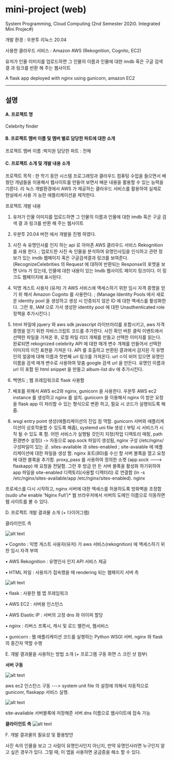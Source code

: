 
# mini-project (web)

System Programming, Cloud Computing (2nd Semester 202i0. Integrated Mini Projec#)

개발 환경 : 우분투 리눅스 20.04

사용한 클라우드 서비스 : Amazon AWS (Rekognition, Cognito, EC2)

유저가 인물 이미지를 업로드하면 그 인물의 이름과 인물에 대한 imdb 혹은 구글 검색 결 과 링크를 반환 해 주는 웹사이트

A flask app deployed with nginx using gunicorn, amazon EC2

----------------------------------------------------------------------------------------------------------

## 설명


#### A. 프로젝트 명

Celebrity finder

#### B. 프로젝트 멤버 이름 및 멤버 별로 담당한 파트에 대한 소개

프로젝트 멤버 이름 :박지원
 담당한 파트 : 전체
#### C. 프로젝트 소개 및 개발 내용 소개

프로젝트 목적 : 한 학기 동안 시스템 프로그래밍과 클라우드 컴퓨팅 수업을 들으면서 배웠던 개념들을 이용해서 웹사이트를 만들어 보면서 배운 내용을 활용할 수 있는 능력을 기른다. 리 눅스 개발환경에서 AWS 가 제공하는 클라우드 서비스를 활용하여 실제로 현실에서 사용 가 능한 애플리케이션을 제작한다.

프로젝트 개발 내용

1. 유저가 인물 이미지를 업로드하면 그 인물의 이름과 인물에 대한 imdb 혹은 구글 검색 결 과 링크를 반환 해 주는 웹사이트

2. 우분투 20.04 버전 에서 개발을 진행 하였다.

3. 사진 속 유명인사를 인지 하는 api 로 아마존 AWS 클라우드 서비스 Rekognition를 사용 한다. ; 업로드한 사진 속 인물을 분석하여 유명인사임을 인식하고 관련 정보가 있는 imdb 웹페이지 혹은 구글검색결과 링크를 보여준다. (RecognizeCelebrities 의 Request 에 대하여 반환되는 Response의 포맷을 보면 Urls 가 있는데, 인물에 대한 내용이 있는 Imdb 웹사이트 페이지 링크이다. 이 링크도 웹페이지에 표시된다.

4. 익명 게스트 사용자 (유저) 가 AWS 서비스에 액세스하기 위한 임시 자격 증명을 얻기 위 해서 Amazon Cognito 를 사용한다. ; (Manage Identity Pools 에서 새로운 identity pool 을 생성하고 생성 시 인증되지 않은 ID 에 대한 액세스를 활성화한다. 그런 후, IAM 으로 가서 생성한 identity pool 에 대한 Unauthenticated role 정책을 추가시킨다.)

5. html 파일에 jquery 와 aws sdk javascript 라이브러리를 포함시키고, aws 자격 증명을 얻기 위한 자바스크립트 코드를 추가한다. 사진 확인 버튼 클릭 이벤트에서 선택한 파일을 가져온 후, 로컬 파일 리더 개체를 만들고 선택한 이미지를 읽는다. 완료되면 rekognized celebrity API 에 대한 매개 변수 개체를 만들어서 선택한 이미지의 이진 표현을 가져온 다. API 를 호출하고 반환된 결과에서 감지된 각 유명인의 얼굴에 대해 이름과 첫번째 url 링크를 가져온다. url ㅇ이 비어 있으면 유명인 이름을 검색 매개 변수로 사용하여 맞춤 google 검색 url 을 만든다. 유명인 이름과 url 이 포함 된 html snippet 을 만들고 album-list div 에 추가시킨다.

6. 백엔드 ; 웹 프레임워크로 flask 사용함

7. 배포를 위해서 AWS ec2와 nginx, gunicorn 을 사용한다. 우분투 AWS ec2 instance 를 생성하고 nginx 를 설치. gunicorn 을 이용해서 nginx 이 받은 요청을 flask app 이 처리할 수 있는 형식으로 변환 하고, 필요 시 코드가 실행되도록 해줌.

8. wsgi entry point 생성(애플리케이션의 진입 점 역할. gunicorn 서버와 애플리케이션이 상호작용할 수 있도록 해줌), systemd uni file 생성 ( 부팅 시 서비스가 시작 될 수 있도 록 함. 어떤 서비스가 실행될 것인지 지정(작업 디렉토리 매핑, path 환경변수 설정)) -> 자동으로 app.sock 파일이 생성됨, nginx 구성 (/etc/nginx/ 구성파일이 있는 곳. sites-available 과 sites-enabled ; site-avaiable 에 애플리케이션에 대한 파일을 생성 함. nginx 포트(80)를 수신 할 서버 블록을 열고 요청에 대한 블록을 추가함. proxy_pass 를 사용하여 정의한 소켓 (app.sock ---> flaskapp) 에 요청을 전달함. 그런 후 방금 만 든 서버 블록을 활성화 하기위하여 app 파일을 site-enabled 디렉토리(사용할 디렉터리) 로 연결함 (ln -s /etc/nginx/sites-available/app /etc/nginx/sites-enabled). nginx

프로세스를 다시 시작하고, nginx 서버에 대한 액세스를 허용하도록 방화벽을 조정함 (sudo ufw enable 'Nginx Full')* 웹 브라우저에서 서버의 도메인 이름으로 이동하면 웹 사이트를 볼 수 있다.

D. 프로젝트 개발 결과물 소개 (+ 다이어그램)

 클라이언트 측
 
![alt text](https://i.ibb.co/MVrdnMP/4.png)


• Cognito : 익명 게스트 사용자(유저) 가 aws 서비스(rekognition) 에 액세스하기 위한 임시 자격 부여

• AWS Rekognition : 유명인사 인지 API 서비스 제공

• HTML 파일 : 사용자가 접속했을 때 rendering 되는 웹페이지 서버 측

![alt text](https://i.ibb.co/HYXz1FJ/5.png)

• flask : 사용한 웹 앱 프레임워크

• AWS EC2 : 서버용 인스턴스

• AWS Elastic IP : 서버의 고정 dns 와 아이피 할당

• nginx : 리버스 프록시, 캐시 및 로드 밸런서, 웹서비스

• gunicorn : 웹 애플리케이션 코드를 실행하는 Python WSGI 서버. nginx 와 flask 의 중간자 역할 수행

E. 개발 결과물을 사용하는 방법 소개 (+ 프로그램 구동 화면 스 크린 샷 첨부)

**서버 구동**

![alt text](https://i.ibb.co/sKSsbJr/1.png)






aws ec2 인스턴스 구동 ---> system unit file 의 설정에 의해서 자동적으로 guniconr, flaskapp 서비스 실행.

![alt text](https://i.ibb.co/yPt14GL/2.png)

site-available 서버블록에 저장해준 서버 dns 이름으로 웹사이트에 접속 가능

**클라이언트 측**
 	![alt text](https://i.ibb.co/MfLq6Vn/3.png)


F. 개발 결과물의 필요성 및 활용방안

사진 속의 인물을 보고 그 사람이 유명인사인지 아닌지, 만약 유명인사라면 누구인지 알고 싶은 경우가 있다. 그럴 때, 이 앱을 사용하면 궁금증을 해소 할 수 있다.
